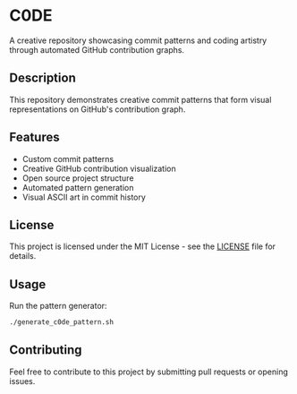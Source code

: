 # C0DE

A creative repository showcasing commit patterns and coding artistry through automated GitHub contribution graphs.

## Description

This repository demonstrates creative commit patterns that form visual representations on GitHub's contribution graph.

## Features

- Custom commit patterns
- Creative GitHub contribution visualization
- Open source project structure
- Automated pattern generation
- Visual ASCII art in commit history

## License

This project is licensed under the MIT License - see the [LICENSE](LICENSE) file for details.

## Usage

Run the pattern generator:
```bash
./generate_c0de_pattern.sh
```

## Contributing

Feel free to contribute to this project by submitting pull requests or opening issues.<!-- Updated: 2024-12-01 -->

<!-- Version: 1.0.261 -->
<!-- Version: 1.0.261 -->
<!-- Progress: 1758130977 -->
<!-- Updated: 2024-12-06 -->
<!-- Version: 1.0.261 -->
<!-- Updated: 2024-12-16 -->
<!-- Updated: 2024-12-23 -->
<!-- Updated: 2024-12-30 -->
<!-- Updated: 2024-12-31 -->
<!-- Updated: 2025-01-01 -->


<!-- Progress: 1758130978 -->
<!-- Updated: 2025-01-14 -->
<!-- Progress: 1758130978 -->
<!-- Updated: 2025-01-16 -->
<!-- Updated: 2025-01-17 -->
<!-- Progress: 1758130979 -->
<!-- Progress: 1758130979 -->

<!-- Progress: 1758130979 -->
<!-- Updated: 2025-01-31 -->
<!-- Progress: 1758130979 -->

<!-- Progress: 1758130979 -->
<!-- Version: 1.0.261 -->

<!-- Updated: 2025-02-13 -->
<!-- Version: 1.0.261 -->

<!-- Version: 1.0.261 -->
<!-- Updated: 2025-02-26 -->
<!-- Progress: 1758130980 -->

<!-- Updated: 2025-03-03 -->
<!-- Version: 1.0.261 -->
<!-- Updated: 2025-03-10 -->
<!-- Updated: 2025-03-14 -->
<!-- Version: 1.0.261 -->
<!-- Updated: 2025-03-21 -->


<!-- Updated: 2025-03-26 -->


<!-- Version: 1.0.261 -->
<!-- Progress: 1758130981 -->
<!-- Progress: 1758130981 -->
<!-- Version: 1.0.261 -->

<!-- Updated: 2025-04-14 -->
<!-- Version: 1.0.261 -->
<!-- Updated: 2025-04-22 -->
<!-- Version: 1.0.261 -->
<!-- Version: 1.0.261 -->


<!-- Updated: 2025-05-07 -->
<!-- Updated: 2025-05-08 -->

